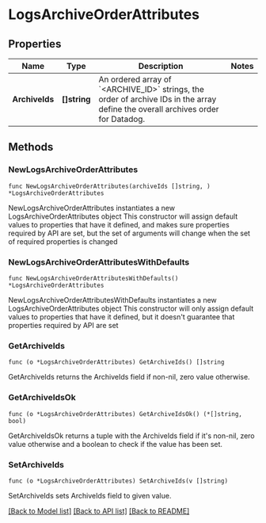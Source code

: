 # LogsArchiveOrderAttributes

## Properties

Name | Type | Description | Notes
---- | ---- | ----------- | ------
**ArchiveIds** | **[]string** | An ordered array of &#x60;&lt;ARCHIVE_ID&gt;&#x60; strings, the order of archive IDs in the array define the overall archives order for Datadog. | 

## Methods

### NewLogsArchiveOrderAttributes

`func NewLogsArchiveOrderAttributes(archiveIds []string, ) *LogsArchiveOrderAttributes`

NewLogsArchiveOrderAttributes instantiates a new LogsArchiveOrderAttributes object
This constructor will assign default values to properties that have it defined,
and makes sure properties required by API are set, but the set of arguments
will change when the set of required properties is changed

### NewLogsArchiveOrderAttributesWithDefaults

`func NewLogsArchiveOrderAttributesWithDefaults() *LogsArchiveOrderAttributes`

NewLogsArchiveOrderAttributesWithDefaults instantiates a new LogsArchiveOrderAttributes object
This constructor will only assign default values to properties that have it defined,
but it doesn't guarantee that properties required by API are set

### GetArchiveIds

`func (o *LogsArchiveOrderAttributes) GetArchiveIds() []string`

GetArchiveIds returns the ArchiveIds field if non-nil, zero value otherwise.

### GetArchiveIdsOk

`func (o *LogsArchiveOrderAttributes) GetArchiveIdsOk() (*[]string, bool)`

GetArchiveIdsOk returns a tuple with the ArchiveIds field if it's non-nil, zero value otherwise
and a boolean to check if the value has been set.

### SetArchiveIds

`func (o *LogsArchiveOrderAttributes) SetArchiveIds(v []string)`

SetArchiveIds sets ArchiveIds field to given value.



[[Back to Model list]](../README.md#documentation-for-models) [[Back to API list]](../README.md#documentation-for-api-endpoints) [[Back to README]](../README.md)


